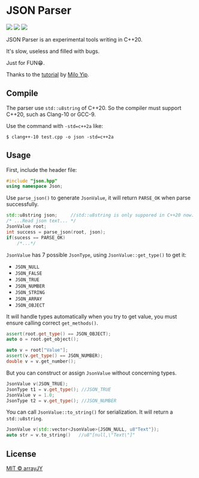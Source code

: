 # JSON Parser

![](https://img.shields.io/badge/build-pass-green?style=flat-square) ![](https://img.shields.io/badge/standard-C++20-red?style=flat-square) ![](https://img.shields.io/badge/Powered_By-arrayJY-yellow?style=flat-square)  

JSON Parser is an experimental tools writing in C++20.

It's slow, useless and filled with bugs.

 Just for FUN😁.



Thanks to the [tutorial](https://zhuanlan.zhihu.com/json-tutorial) by [Milo Yip](https://github.com/miloyip).

## Compile

The parser use `std::u8string` of C++20. So the compiler must support C++20, such as Clang-10 or GCC-9.

Use the command with `-std=c++2a` like:

```
$ clang++-10 test.cpp -o json -std=c++2a
```

## Usage

First, include the header file:

```cpp
#include "json.hpp"
using namespace Json;
```

Use `parse_json()` to generate `JsonValue`, it will return `PARSE_OK` when parse successfully.

```cpp
std::u8string json;		//std::u8string is only suppored in C++20 now.
/* ...Read json text... */
JsonValue root;
int success = parse_json(root, json);
if(sucess == PARSE_OK)
	/*...*/
```

`JsonValue` has 7 possible `JsonType`, using `JsonValue::get_type()` to get it:

* `JSON_NULL`
* `JSON_FALSE`
* `JSON_TRUE`
* `JSON_NUMBER`
* `JSON_STRING`
* `JSON_ARRAY`
* `JSON_OBJECT`

It will handle types automatically when you try to get value, you must ensure calling correct `get_methods()`.

```cpp
assert(root.get_type() == JSON_OBJECT);
auto o = root.get_object();

auto v = root["Value"];
assert(v.get_type() == JSON_NUMBER);
double v = v.get_number();
```

But you can construct or assign `JsonValue` without concerning types.

```cpp
JsonValue v(JSON_TRUE);
JsonType t1 = v.get_type(); //JSON_TRUE
JsonValue v = 1.0;
JsonType t2 = v.get_type(); //JSON_NUMBER
```

You can call `JsonValue::to_string()` for serialization. It will return a `std::u8string`.

```cpp
JsonValue v(std::vector<JsonValue>{JSON_NULL, u8"Text"});
auto str = v.to_string()   //u8"[null,\"Text\"]"
```



## License

[MIT © arrayJY](https://github.com/arrayJY/json_parser/blob/master/LICENSE)

